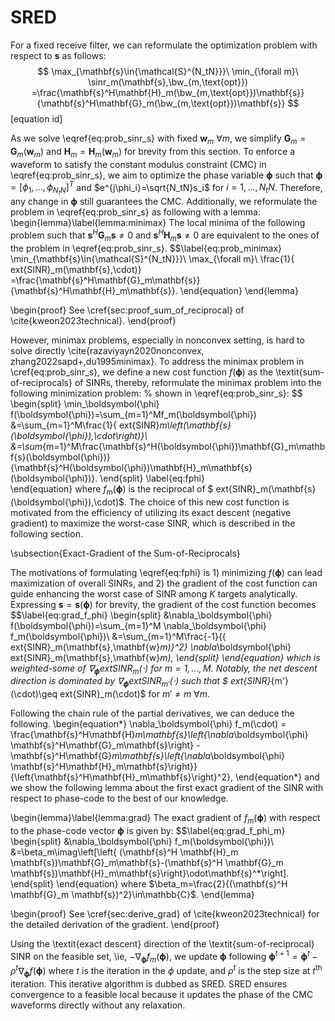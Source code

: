 # SRED
For a fixed receive filter, we can reformulate the optimization problem with respect to $\mathbf{s}$ as follows:
$$
    \max_{\mathbf{s}\in{\mathcal{S}^{N_tN}}}\ \min_{\forall m}\ \sinr_m(\mathbf{s},\bw_{m,\text{opt}})
    =\frac{\mathbf{s}^H\mathbf{H}_m(\bw_{m,\text{opt}})\mathbf{s}}{\mathbf{s}^H\mathbf{G}_m(\bw_{m,\text{opt}})\mathbf{s}}
$$[equation id]

As we solve \eqref{eq:prob_sinr_s} with fixed $\mathbf{w}_m\ \forall m$, we simplify $\mathbf{G}_m=\mathbf{G}_m(\mathbf{w}_m)$ and $\mathbf{H}_m=\mathbf{H}_m(\mathbf{w}_m)$ for brevity from this section.
To enforce a waveform to satisfy the constant modulus constraint (CMC) in \eqref{eq:prob_sinr_s}, we aim to optimize the phase variable $\boldsymbol{\phi}$ such that $\boldsymbol{\phi}=[\phi_1,...,\phi_{N_tN}]^T$ and $e^{j\phi_i}=\sqrt{N_tN}s_i$ for $i=1,...,N_tN$. Therefore, any change in $\boldsymbol{\phi}$ still guarantees the CMC. Additionally, we reformulate the problem in \eqref{eq:prob_sinr_s} as following with a lemma:
\begin{lemma}\label{lemma:minimax}
    The local minima of the following problem such that $\mathbf{s}^H\mathbf{G}_m\mathbf{s}\neq 0$ and $\mathbf{s}^H\mathbf{H}_m\mathbf{s}\neq 0$ are equivalent to the ones of the problem in \eqref{eq:prob_sinr_s}.
    $$\label{eq:prob_minimax}
        \min_{\mathbf{s}\in{\mathcal{S}^{N_tN}}}\ \max_{\forall m}\ \frac{1}{	ext{SINR}_m(\mathbf{s},\cdot)}
        =\frac{\mathbf{s}^H\mathbf{G}_m\mathbf{s}}{\mathbf{s}^H\mathbf{H}_m\mathbf{s}}.
    \end{equation}
\end{lemma}

\begin{proof}
    See \cref{sec:proof_sum_of_reciprocal} of \cite{kweon2023technical}.
\end{proof}

However, minimax problems, especially in nonconvex setting, is hard to solve directly \cite{razaviyayn2020nonconvex, zhang2022sapd+,du1995minimax}. To address the minimax problem in \cref{eq:prob_sinr_s}, we define a new cost function $f(\boldsymbol{\phi})$ as the \textit{sum-of-reciprocals} of SINRs, thereby, reformulate the minimax problem into the following minimization problem:
% shown in \eqref{eq:prob_sinr_s}:
$$
\begin{split}
    \min_\boldsymbol{\phi} f(\boldsymbol{\phi})=\sum_{m=1}^Mf_m(\boldsymbol{\phi})
    &=\sum_{m=1}^M\frac{1}{	ext{SINR}_m\left(\mathbf{s}(\boldsymbol{\phi}),\cdot\right)}\\
    &=\sum_{m=1}^M\frac{\mathbf{s}^H(\boldsymbol{\phi})\mathbf{G}_m\mathbf{s}(\boldsymbol{\phi})}
    {\mathbf{s}^H(\boldsymbol{\phi})\mathbf{H}_m\mathbf{s}(\boldsymbol{\phi})}.
\end{split}
\label{eq:fphi}   
\end{equation}
where $f_m(\boldsymbol{\phi})$ is the reciprocal of $	ext{SINR}_m(\mathbf{s}(\boldsymbol{\phi}),\cdot)$. The choice of this new cost function is motivated from the efficiency of utilizing its exact descent (negative gradient) to maximize the worst-case SINR, which is described in the following section.

\subsection{Exact-Gradient of the Sum-of-Reciprocals}

The motivations of formulating \eqref{eq:fphi} is 1) minimizing $f(\boldsymbol{\phi})$ can lead maximization of overall SINRs, and 2) the gradient of the cost function can guide enhancing the worst case of SINR among $K$ targets analytically. Expressing $\mathbf{s}=\mathbf{s}(\boldsymbol{\phi})$ for brevity, the gradient of the cost function becomes 
$$\label{eq:grad_f_phi}
\begin{split}
    &\nabla_\boldsymbol{\phi} f(\boldsymbol{\phi})=\sum_{m=1}^M \nabla_\boldsymbol{\phi} f_m(\boldsymbol{\phi})\\
    &=\sum_{m=1}^M\frac{-1}{\{	ext{SINR}_m(\mathbf{s},\mathbf{w}_m)\}^2}
    \nabla_\boldsymbol{\phi} 	ext{SINR}_m(\mathbf{s},\mathbf{w}_m),
\end{split}
\end{equation}
which is weighted-some of $\nabla_\boldsymbol{\phi} 	ext{SINR}_m(\cdot)$ for $m=1,...,M$. Notably, the net descent direction is dominated by $\nabla_\boldsymbol{\phi} 	ext{SINR}_{m'}(\cdot)$ such that $	ext{SINR}_{m'}(\cdot)\geq	ext{SINR}_m(\cdot)$ for $m'\neq m\ \forall m$. 

Following the chain rule of the partial derivatives, we can deduce the following.
\begin{equation*}
    \nabla_\boldsymbol{\phi} f_m(\cdot) = 
    \frac{\mathbf{s}^H\mathbf{H}_m\mathbf{s}\left\{\nabla_\boldsymbol{\phi} \mathbf{s}^H\mathbf{G}_m\mathbf{s}\right\}
    - \mathbf{s}^H\mathbf{G}_m\mathbf{s}\left\{\nabla_\boldsymbol{\phi} \mathbf{s}^H\mathbf{H}_m\mathbf{s}\right\}}
    {\left\{\mathbf{s}^H\mathbf{H}_m\mathbf{s}\right\}^2},
\end{equation*}
and we show the following lemma about the first exact gradient of the SINR with respect to phase-code to the best of our knowledge.

\begin{lemma}\label{lemma:grad}
    The exact gradient of $f_m(\boldsymbol{\phi})$ with respect to the phase-code vector $\boldsymbol{\phi}$ is given by:
    $$\label{eq:grad_f_phi_m}
    \begin{split}
        &\nabla_\boldsymbol{\phi} f_m(\boldsymbol{\phi})\\
        &=\beta_m\imag\left[\left\{
        (\mathbf{s}^H \mathbf{H}_m \mathbf{s})\mathbf{G}_m\mathbf{s}-(\mathbf{s}^H \mathbf{G}_m \mathbf{s})\mathbf{H}_m\mathbf{s}\right\}\odot\mathbf{s}^*\right].
    \end{split}
    \end{equation}
    where $\beta_m=\frac{2}{(\mathbf{s}^H \mathbf{G}_m \mathbf{s})^2}\in\mathbb{C}$.
\end{lemma}

\begin{proof}
    See \cref{sec:derive_grad} of \cite{kweon2023technical} for the detailed derivation of the gradient.
\end{proof}

Using the \textit{exact descent} direction of the \textit{sum-of-reciprocal} SINR on the feasible set, \ie, $-\nabla_\boldsymbol{\phi} f_m(\boldsymbol{\phi})$, we update $\boldsymbol{\phi}$ following $\boldsymbol{\phi}^{t+1}=\boldsymbol{\phi}^{t}-\rho^t\nabla_\boldsymbol{\phi} f(\boldsymbol{\phi})$ where $t$ is the iteration in the $\phi$ update, and $\rho^t$ is the step size at $t^\text{th}$ iteration. This iterative algorithm is dubbed as SRED. SRED ensures convergence to a feasible local because it updates the phase of the CMC waveforms directly without any relaxation. 
